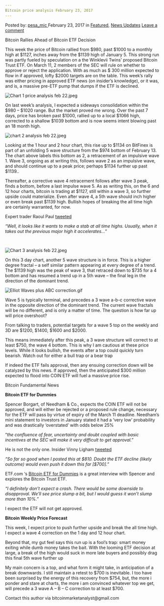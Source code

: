 ```yaml
---
Bitcoin price analysis February 23, 2017
---
```

<article class="post-listing post-18357 post type-post status-publish format-standard has-post-thumbnail hentry  tag-3676 tag-2700 tag-analysis tag-bitcoin tag-february tag-price">
    <div class="post-inner">
        <span>Posted by: <a href="https://www.deepdotweb.com/author/pesa_mic/" title="">pesa_mic </a></span>
    <span>February 23, 2017</span>
    <span>in <a href="https://www.deepdotweb.com/category/deepdot-news/" rel="category tag">Featured</a>, <a href="https://www.deepdotweb.com/category/news-updates/" rel="category tag">News Updates</a></span>
    <span><a href="https://www.deepdotweb.com/2017/02/23/bitcoin-price-analysis-february-23-2017/#respond">Leave a comment</a></span>
    </p>
    <div class="clear"></div>
    <div class="entry">
    <p>Bitcoin Rallies Ahead of Bitcoin ETF Decision</p>
    <p>This week the price of Bitcoin rallied from $980, past $1000 to a monthly high at $1127, inches away from the $1139 high of January 5. This strong run was partly fueled by speculation on a the Winklevii Twins’ proposed Bitcoin Trust ETF. On March 11, 2 members of the SEC will rule on whether to approve or reject the application. With as much as $ 300 million expected to flow in if approved, lofty $2000 targets are on the table. This week’s rally was either pricing in approved ETF news (on insider’s knowledge), or it was, and is, a massive pre-ETF pump that dumps if the ETF is declined.</p>
    <p><img class="wp-image-18358 aligncenter" src="/imgs/2017/02/chart-1-price-analysis-feb-22-jpeg.jpeg" alt="Chart 1 price analysis feb 22.jpeg" srcset="/imgs/2017/02/chart-1-price-analysis-feb-22-jpeg.jpeg 951w, /imgs/2017/02/chart-1-price-analysis-feb-22-jpeg-300x169.jpeg 300w" sizes="(max-width: 951px) 100vw, 951px"/></p>
    <p>On last week’s analysis, I expected a sideways consolidation within the $980 &#8211; $1020 range. But the market proved me wrong. Over the past 7 days, price has broken past $1000, rallied up to a local $1066 high, corrected to a shallow $1039 bottom and is now seems intent blowing past an 18 month high.</p>
    <p><img class="wp-image-18359 aligncenter" src="/imgs/2017/02/chart-2-analysis-feb-22-jpeg.jpeg" alt="chart 2 analysis feb 22.jpeg" srcset="/imgs/2017/02/chart-2-analysis-feb-22-jpeg.jpeg 1001w, /imgs/2017/02/chart-2-analysis-feb-22-jpeg-300x160.jpeg 300w" sizes="(max-width: 1001px) 100vw, 1001px"/></p>
    <p>Looking at the 1 hour and 2 hour chart, this rise up to $1134 on BitFinex is part of an unfolding 5 wave structure from the $974 bottom of February 13. The chart above labels this bottom as 2, a retracement of an impulsive wave 1. Wave 3, ongoing as at writing this, follows wave 2 as an impulsive wave, and should continue up to a peak price; perhaps $1134 further up past $1139..</p>
    <p>Thereafter, a corrective wave 4 retracement follows after wave 3 peak, finds a bottom, before a last impulse wave 5. As as writing this, on the 6 and 12 hour charts, bitcoin is trading at $1127, still within a wave 3, so further upside could materialize. Even after wave 4, a 5th wave should inch higher or even break past $1139 high. Bullish hopes of breaking the all time high are certainly warranted, for now.</p>
    <p>Expert trader Raoul Paul <a href="https://twitter.com/RaoulGMI/status/834024944749133824">tweeted</a></p>
    <p><em>“Well, it looks like it wants to make a stab at all time highs. Usually, when it takes out the previous major high it accelerates…”</em></p>
    <p>&nbsp;</p>
    <p><img class="wp-image-18360 aligncenter" src="/imgs/2017/02/chart-3-analysis-feb-22-jpeg.jpeg" alt="Chart 3 analysis feb 22.jpeg" srcset="/imgs/2017/02/chart-3-analysis-feb-22-jpeg.jpeg 939w, /imgs/2017/02/chart-3-analysis-feb-22-jpeg-300x171.jpeg 300w" sizes="(max-width: 939px) 100vw, 939px"/></p>
    <p>On this 3 day chart, another 5 wave structure is in force. This is a higher degree fractal &#8211; a self similar pattern appearing at every degree of a trend. The $1139 high was the peak of wave 3, that retraced down to $735 for a 4 bottom and has resumed a trend up in a 5th wave &#8211; the final leg in the direction of the dominant trend.</p>
    <p><img class="wp-image-18361 aligncenter" src="/imgs/2017/02/elliot-waves-plus-abc-correction-gif.gif" alt="Elliot Waves plus ABC correction.gif"/></p>
    <p>Wave 5 is typically terminal, and precedes a 3 wave a-b-c corrective wave in the opposite direction of the dominant trend. The current wave fractals will be no different, and is only a matter of time. The question is how far up will price overshoot?</p>
    <p>From talking to traders, potential targets for a wave 5 top on the weekly and 3D are $1200, $1400, $1600 and $2000.</p>
    <p>This means immediately after this peak, a 3 wave structure will correct to at least $750, the wave 4 bottom. This is why I am cautious at these price levels. While it looks bullish, the events after a top could quickly turn bearish. Watch out for either a bull trap or a bear trap</p>
    <p>If indeed the ETF fails approval, then any ensuing correction down will be catalyzed by this news. If approved, then the anticipated $300 million expected to flood into COIN ETF will fuel a massive price rise.</p>
    <p>Bitcoin Fundamental News</p>
    <p><strong>Bitcoin ETF for Dummies</strong></p>
    <p>Spencer Borgart, of Needham &amp; Co., expects the COIN ETF will not be approved, and will either be rejected or a proposed rule change, necessary for the ETF will pass by virtue of expiry of the March 11 deadline. Needham’s mini statement to investors in January stated it had a ‘very low’ probability and was drastically ‘overstated’ with odds below 25%</p>
    <p>“<em>the confluence of fear, uncertainty and doubt coupled with basic incentives at the SEC will make it very difficult to get approval.”<br/>
    </em></p>
    <p>He is not the only one. Insider Vinny Ligham <a href="https://twitter.com/VinnyLingham/status/833356565986021376">tweeted</a></p>
    <p><em>“So far so good when I posted this at $810. Doubt the ETF decline (likely outcome) would even push it down this far [$700].”</p>
    <p></em> ETF.com ‘s <a href="http://www.etf.com/sections/features-and-news/bitcoin-etfs-dummies">Bitcoin ETF for Dummies</a> is a great interview with Spencer and explores the Bitcoin Trust ETF.</p>
    <p><em>“I definitely don&#8217;t expect a crash. There would be some downside to disapproval. We&#8217;ll see price slump a bit, but I would guess it won&#8217;t slump more than 10%.”<br/>
    </em></p>
    <p>I expect the ETF will not get approved. <em><br/>
    </em></p>
    <p><strong>Bitcoin Weekly Price Forecast</strong></p>
    <p>This week, I expect price to push further upside and break the all time high. I expect a wave 4 correction on the 1 day and 12 hour chart.</p>
    <p>Beyond that, my gut feel says this run up is a fool’s trap: smart money exiting while dumb money takes the bait. With the looming ETF decision at large, a break of the high would suck in more late buyers and possibly drag this final 5th wave further up</p>
    <p>My main concern is a top, and what form it might take, in anticipation of a break downwards. I still maintain a retest to $700 is inevitable. I too have been surprised by the energy of this recovery from $754, but, the more i ponder and stare at charts, the more i am convinced whatever top we get, will precede a 3 wave A &#8211; B &#8211; C correction to at least $700.</p>
    <p>Contact this author via bitcoinmarketanalyst@gmail.com</p>
    </div>
    <span style="display:none"><a href="https://www.deepdotweb.com/tag/2017/" rel="tag">2017</a> <a href="https://www.deepdotweb.com/tag/22/" rel="tag">22</a> <a href="https://www.deepdotweb.com/tag/analysis/" rel="tag">analysis</a> <a href="https://www.deepdotweb.com/tag/bitcoin/" rel="tag">bitcoin</a> <a href="https://www.deepdotweb.com/tag/february/" rel="tag">february</a> <a href="https://www.deepdotweb.com/tag/price/" rel="tag">price</a></span> <span style="display:none" class="updated">2017-02-23</span>
    <div style="display:none" class="vcard author" itemprop="author" itemscope itemtype="http://schema.org/Person"><strong class="fn" itemprop="name"><a href="https://www.deepdotweb.com/author/pesa_mic/" title="Posts by pesa_mic" rel="author">pesa_mic</a></strong></div>
    </div>
</article>

